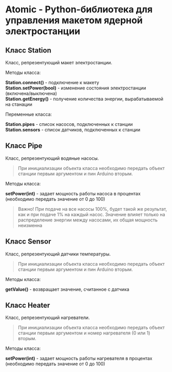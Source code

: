 # Atomic - Python-библиотека для управления макетом ядерной электростанции
  
## Класс Station
Класс, репрезентующий макет электростанции.  
  
Методы класса:  
  
**Station.connect()** - подключение к макету  
**Station.setPower(bool)** - изменение состояния электростанции (включена/выключена)  
**Station.getEnergy()** - получение количества энергии, вырабатываемой на станации  
  
Переменные класса:  
  
**Station.pipes** - список насосов, подключенных к станции  
**Station.sensors** - список датчиков, подключенных к станции  
  
## Класс Pipe  
Класс, репрезентующий водяные насосы.  
> При инициализации объекта класса необходимо передать объект станции первым аргументом и пин Arduino вторым.  

Методы класса:  
  
**setPower(int)** - задает мощность работы насоса в процентах (необходимо передать значение от 0 до 100)  
> Важно! При подаче на все насосы 100%, будет такой же результат, как и при подаче 1% на каждый насос. Значение влияет только на распределение энергии между насосами, их общая мощность неизменна  
  
  
## Класс Sensor
Класс, репрезентующий датчики температуры.  
> При инициализации объекта класса необходимо передать объект станции первым аргументом и пин Arduino вторым.  

Методы класса:  
  
**getValue()** - возвращает значение, считанное с датчика  
  
## Класс Heater
Класс, репрезентующий нагреватели.  
> При инициализации объекта класса необходимо передать объект станции первым аргументом и номер нагревателя (0 или 1) вторым.  

Методы класса:  
  
**setPower(int)** - задает мощность работы нагревателя в процентах (необходимо передать значение от 0 до 100)  
